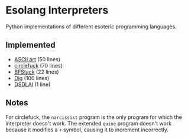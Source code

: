 # Esolang Interpreters
Python implementations of different esoteric programming languages.

## Implemented
-   [ASCII art](https://esolangs.org/wiki/ASCII_art) (50 lines)
-   [circlefuck](https://esolangs.org/wiki/Circlefuck) (70 lines)
-   [BFStack](https://esolangs.org/wiki/BFStack) (22 lines)
-   [Dig](https://esolangs.org/wiki/Dig) (100 lines)
-   [DSDLAI](https://esolangs.org/wiki/Dig_straight_down_like_an_idiot) (1 line)

## Notes
For circlefuck, the `narcissist` program is the only program for which the interpreter doesn't work. The extended `quine` program doesn't work because it modifies a `+` symbol, causing it to increment incorrectly.
